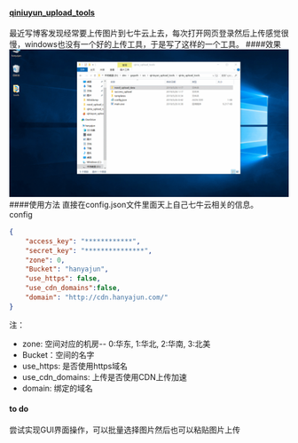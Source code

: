 #### [qiniuyun_upload_tools](https://github.com/Han-Ya-Jun/qiniuyun_upload_tools)
最近写博客发现经常要上传图片到七牛云上去，每次打开网页登录然后上传感觉很慢，windows也没有一个好的上传工具，于是写了这样的一个工具。
####效果
![](img/result.gif)
####使用方法
直接在config.json文件里面天上自己七牛云相关的信息。<br>
config
```json
{
    "access_key": "************", 
    "secret_key": "***************", 
    "zone": 0,                                     
    "Bucket": "hanyajun",                        
    "use_https": false,
    "use_cdn_domains":false,
    "domain": "http://cdn.hanyajun.com/"
}
```
注：
- zone: 空间对应的机房-- 0:华东, 1:华北, 2:华南, 3:北美
- Bucket：空间的名字
- use_https: 是否使用https域名
- use_cdn_domains: 上传是否使用CDN上传加速
- domain: 绑定的域名
#### to do
尝试实现GUI界面操作，可以批量选择图片然后也可以粘贴图片上传